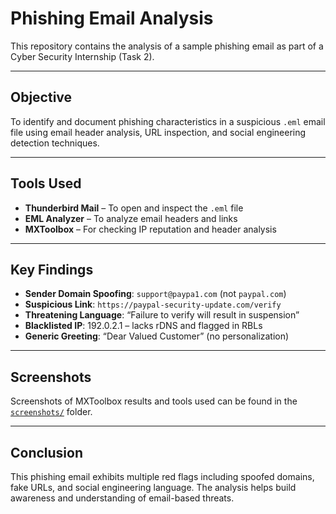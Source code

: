 # Phishing Email Analysis

This repository contains the analysis of a sample phishing email as part of a Cyber Security Internship (Task 2).

---

## Objective

To identify and document phishing characteristics in a suspicious `.eml` email file using email header analysis, URL inspection, and social engineering detection techniques.

---

## Tools Used

- **Thunderbird Mail** – To open and inspect the `.eml` file
- **EML Analyzer** – To analyze email headers and links
- **MXToolbox** – For checking IP reputation and header analysis

---

## Key Findings

- **Sender Domain Spoofing**: `support@paypa1.com` (not `paypal.com`)
- **Suspicious Link**: `https://paypal-security-update.com/verify`
- **Threatening Language**: “Failure to verify will result in suspension”
- **Blacklisted IP**: 192.0.2.1 – lacks rDNS and flagged in RBLs
- **Generic Greeting**: “Dear Valued Customer” (no personalization)

---

## Screenshots

Screenshots of MXToolbox results and tools used can be found in the [`screenshots/`](screenshots/) folder.

---

## Conclusion

This phishing email exhibits multiple red flags including spoofed domains, fake URLs, and social engineering language. The analysis helps build awareness and understanding of email-based threats.
